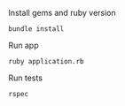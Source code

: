 Install gems and ruby version
```
bundle install
```

Run app
```
ruby application.rb
```

Run tests
```
rspec
```
